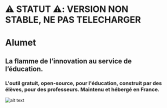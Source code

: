 # ⚠️ STATUT ⚠️: VERSION NON STABLE, NE PAS TELECHARGER

# Alumet
## La flamme de l’innovation au service de l’éducation.
### L'outil gratuit, open-source, pour l'éducation, construit par des élèves, pour des professeurs. Maintenu et hébergé en France.
![alt text](https://i.imgur.com/M5eR3qC.png)

